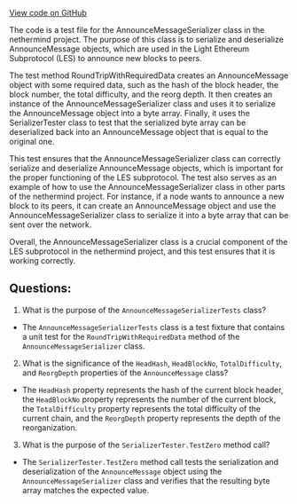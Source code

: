 [View code on GitHub](https://github.com/nethermindeth/nethermind/Nethermind.Network.Test/P2P/Subprotocols/Les/AnnounceMessageSerializerTests.cs)

The code is a test file for the AnnounceMessageSerializer class in the nethermind project. The purpose of this class is to serialize and deserialize AnnounceMessage objects, which are used in the Light Ethereum Subprotocol (LES) to announce new blocks to peers. 

The test method RoundTripWithRequiredData creates an AnnounceMessage object with some required data, such as the hash of the block header, the block number, the total difficulty, and the reorg depth. It then creates an instance of the AnnounceMessageSerializer class and uses it to serialize the AnnounceMessage object into a byte array. Finally, it uses the SerializerTester class to test that the serialized byte array can be deserialized back into an AnnounceMessage object that is equal to the original one. 

This test ensures that the AnnounceMessageSerializer class can correctly serialize and deserialize AnnounceMessage objects, which is important for the proper functioning of the LES subprotocol. The test also serves as an example of how to use the AnnounceMessageSerializer class in other parts of the nethermind project. For instance, if a node wants to announce a new block to its peers, it can create an AnnounceMessage object and use the AnnounceMessageSerializer class to serialize it into a byte array that can be sent over the network. 

Overall, the AnnounceMessageSerializer class is a crucial component of the LES subprotocol in the nethermind project, and this test ensures that it is working correctly.
## Questions: 
 1. What is the purpose of the `AnnounceMessageSerializerTests` class?
- The `AnnounceMessageSerializerTests` class is a test fixture that contains a unit test for the `RoundTripWithRequiredData` method of the `AnnounceMessageSerializer` class.

2. What is the significance of the `HeadHash`, `HeadBlockNo`, `TotalDifficulty`, and `ReorgDepth` properties of the `AnnounceMessage` class?
- The `HeadHash` property represents the hash of the current block header, the `HeadBlockNo` property represents the number of the current block, the `TotalDifficulty` property represents the total difficulty of the current chain, and the `ReorgDepth` property represents the depth of the reorganization.

3. What is the purpose of the `SerializerTester.TestZero` method call?
- The `SerializerTester.TestZero` method call tests the serialization and deserialization of the `AnnounceMessage` object using the `AnnounceMessageSerializer` class and verifies that the resulting byte array matches the expected value.